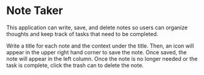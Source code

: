 # Note Taker

This application can write, save, and delete notes so users can organize thoughts and keep track of tasks that need to be completed.

Write a title for each note and the context under the title. Then, an icon will appear in the upper right hand corner to save the note. Once saved, the note will appear in the left column. Once the note is no longer needed or the task is complete, click the trash can to delete the note.



